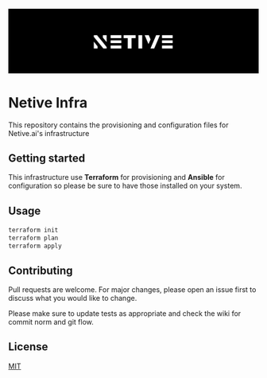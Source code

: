![](.github/banner.png)

# Netive Infra

This repository contains the provisioning and configuration files for Netive.ai's infrastructure

## Getting started

This infrastructure use **Terraform** for provisioning and **Ansible** for configuration so please be sure to have
those installed on your system.

## Usage

    terraform init
    terraform plan
    terraform apply

## Contributing

Pull requests are welcome. For major changes, please open an issue first to discuss what you would like to change.

Please make sure to update tests as appropriate and check the wiki for commit norm and git flow.

## License
[MIT](https://choosealicense.com/licenses/mit/)